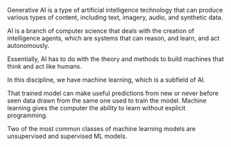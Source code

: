

Generative AI is a type of artificial intelligence technology that can produce various types of content, including text, imagery, audio, and synthetic data.

AI is a branch of computer science that deals with the creation of intelligence agents, which are systems that can reason, and learn, and act autonomously.

Essentially, AI has to do with the theory and methods to build machines that think and act like humans.

In this discipline, we have machine learning, which is a subfield of AI.

That trained model can make useful predictions from new or never before seen data drawn from the same one used to train the model.
Machine learning gives the computer the ability to learn without explicit programming.

Two of the most common classes of machine learning models are unsupervised and supervised ML models.




